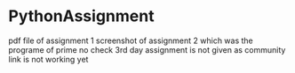 # PythonAssignment
pdf file of assignment 1 
screenshot of assignment 2 which was the programe of prime no check
3rd day assignment is not given as community link is not working yet
